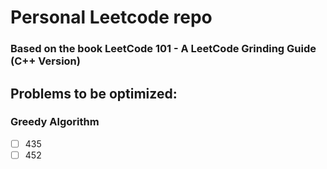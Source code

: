 # Personal Leetcode repo
### Based on the book LeetCode 101 - A LeetCode Grinding Guide (C++ Version)

## Problems to be optimized:
### Greedy Algorithm
- [ ] 435
- [ ] 452